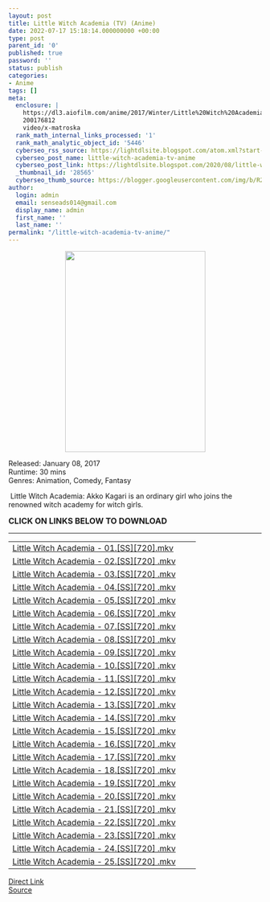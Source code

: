 ```yaml
---
layout: post
title: Little Witch Academia (TV) (Anime)
date: 2022-07-17 15:18:14.000000000 +00:00
type: post
parent_id: '0'
published: true
password: ''
status: publish
categories:
- Anime
tags: []
meta:
  enclosure: |
    https://dl3.aiofilm.com/anime/2017/Winter/Little%20Witch%20Academia/720/Little%20Witch%20Academia%20-%2025.%5BSS%5D%5B720%5D%5BAioFilm.com%5D.mkv
    200176812
    video/x-matroska
  rank_math_internal_links_processed: '1'
  rank_math_analytic_object_id: '5446'
  cyberseo_rss_source: https://lightdlsite.blogspot.com/atom.xml?start-index=1
  cyberseo_post_name: little-witch-academia-tv-anime
  cyberseo_post_link: https://lightdlsite.blogspot.com/2020/08/little-witch-academia-tv-anime.html
  _thumbnail_id: '28565'
  cyberseo_thumb_source: https://blogger.googleusercontent.com/img/b/R29vZ2xl/AVvXsEj0qMI-C0tEiHhc_8_n5ISDE3qk30hhbipD-ysdIxDV-qMY7oxV2oQCMfs5LaPm1LIKa6rT09hsejLpQljU-G2dTZyqgO7Cg5gpq1tfpeUDX8ssNXeEQynUhPhI4jDRh6LXSAM_fZAbnt-tsmNeVdUCv8pWvXa4ANwYGbGxbSmPjqcIlSegcjg-7L-AYQ/w279-h400/Screenshot%202022-07-17%20at%2015-17-03%20Little%20Witch%20Academia%20(2017).png
author:
  login: admin
  email: senseads014@gmail.com
  display_name: admin
  first_name: ''
  last_name: ''
permalink: "/little-witch-academia-tv-anime/"
---
```

<div class="separator" style="clear: both; text-align: center;">
</div>
<div class="separator" style="clear: both; text-align: center;"><a href="https://blogger.googleusercontent.com/img/b/R29vZ2xl/AVvXsEj0qMI-C0tEiHhc_8_n5ISDE3qk30hhbipD-ysdIxDV-qMY7oxV2oQCMfs5LaPm1LIKa6rT09hsejLpQljU-G2dTZyqgO7Cg5gpq1tfpeUDX8ssNXeEQynUhPhI4jDRh6LXSAM_fZAbnt-tsmNeVdUCv8pWvXa4ANwYGbGxbSmPjqcIlSegcjg-7L-AYQ/s827/Screenshot%202022-07-17%20at%2015-17-03%20Little%20Witch%20Academia%20(2017).png" imageanchor="1" style="margin-left: 1em; margin-right: 1em;"><img border="0" data-original-height="827" data-original-width="577" height="400" src="{{ site.baseurl }}/assets/2022/07/Screenshot%202022-07-17%20at%2015-17-03%20Little%20Witch%20Academia%20(2017).png" width="279" /></a></div>
<p>Released: January 08, 2017<br />
Runtime: 30 mins<br />
Genres: Animation, Comedy, Fantasy</p>
<p>&nbsp;Little Witch Academia: Akko Kagari is an ordinary girl who joins the renowned witch academy for witch girls.</p>
<p><span style="font-size: 16px;"><b>CLICK ON LINKS BELOW TO DOWNLOAD </b></span></p>
<hr />
<table id="list">
<tbody>
<tr>
<td class="link"><a href="https://dl3.aiofilm.com/anime/2017/Winter/Little%20Witch%20Academia/720/Little%20Witch%20Academia%20-%2001.%5BSS%5D%5B720%5D%5BAioFilm.com%5D.mkv" title="Little Witch Academia - 01.[SS][720] .mkv">Little Witch Academia - 01.[SS][720].mkv</a></td>
<td class="size"></td>
<td class="date"></td>
</tr>
<tr>
<td class="link"><a href="https://dl3.aiofilm.com/anime/2017/Winter/Little%20Witch%20Academia/720/Little%20Witch%20Academia%20-%2002.%5BSS%5D%5B720%5D%5BAioFilm.com%5D.mkv" title="Little Witch Academia - 02.[SS][720] .mkv">Little Witch Academia - 02.[SS][720] .mkv</a></td>
<td class="size"></td>
<td class="date"></td>
</tr>
<tr>
<td class="link"><a href="https://dl3.aiofilm.com/anime/2017/Winter/Little%20Witch%20Academia/720/Little%20Witch%20Academia%20-%2003.%5BSS%5D%5B720%5D%5BAioFilm.com%5D.mkv" title="Little Witch Academia - 03.[SS][720] .mkv">Little Witch Academia - 03.[SS][720] .mkv</a></td>
<td class="size"></td>
<td class="date"></td>
</tr>
<tr>
<td class="link"><a href="https://dl3.aiofilm.com/anime/2017/Winter/Little%20Witch%20Academia/720/Little%20Witch%20Academia%20-%2004.%5BSS%5D%5B720%5D%5BAioFilm.com%5D.mkv" title="Little Witch Academia - 04.[SS][720] .mkv">Little Witch Academia - 04.[SS][720] .mkv</a></td>
<td class="size"></td>
<td class="date"></td>
</tr>
<tr>
<td class="link"><a href="https://dl3.aiofilm.com/anime/2017/Winter/Little%20Witch%20Academia/720/Little%20Witch%20Academia%20-%2005.%5BSS%5D%5B720%5D%5BAioFilm.com%5D.mkv" title="Little Witch Academia - 05.[SS][720] .mkv">Little Witch Academia - 05.[SS][720] .mkv</a></td>
<td class="size"></td>
<td class="date"></td>
</tr>
<tr>
<td class="link"><a href="https://dl3.aiofilm.com/anime/2017/Winter/Little%20Witch%20Academia/720/Little%20Witch%20Academia%20-%2006.%5BSS%5D%5B720%5D%5BAioFilm.com%5D.mkv" title="Little Witch Academia - 06.[SS][720] .mkv">Little Witch Academia - 06.[SS][720] .mkv</a></td>
<td class="size"></td>
<td class="date"></td>
</tr>
<tr>
<td class="link"><a href="https://dl3.aiofilm.com/anime/2017/Winter/Little%20Witch%20Academia/720/Little%20Witch%20Academia%20-%2007.%5BSS%5D%5B720%5D%5BAioFilm.com%5D.mkv" title="Little Witch Academia - 07.[SS][720] .mkv">Little Witch Academia - 07.[SS][720] .mkv</a></td>
<td class="size"></td>
<td class="date"></td>
</tr>
<tr>
<td class="link"><a href="https://dl3.aiofilm.com/anime/2017/Winter/Little%20Witch%20Academia/720/Little%20Witch%20Academia%20-%2008.%5BSS%5D%5B720%5D%5BAioFilm.com%5D.mkv" title="Little Witch Academia - 08.[SS][720] .mkv">Little Witch Academia - 08.[SS][720] .mkv</a></td>
<td class="size"></td>
<td class="date"></td>
</tr>
<tr>
<td class="link"><a href="https://dl3.aiofilm.com/anime/2017/Winter/Little%20Witch%20Academia/720/Little%20Witch%20Academia%20-%2009.%5BSS%5D%5B720%5D%5BAioFilm.com%5D.mkv" title="Little Witch Academia - 09.[SS][720] .mkv">Little Witch Academia - 09.[SS][720] .mkv</a></td>
<td class="size"></td>
<td class="date"></td>
</tr>
<tr>
<td class="link"><a href="https://dl3.aiofilm.com/anime/2017/Winter/Little%20Witch%20Academia/720/Little%20Witch%20Academia%20-%2010.%5BSS%5D%5B720%5D%5BAioFilm.com%5D.mkv" title="Little Witch Academia - 10.[SS][720] .mkv">Little Witch Academia - 10.[SS][720] .mkv</a></td>
<td class="size"></td>
<td class="date"></td>
</tr>
<tr>
<td class="link"><a href="https://dl3.aiofilm.com/anime/2017/Winter/Little%20Witch%20Academia/720/Little%20Witch%20Academia%20-%2011.%5BSS%5D%5B720%5D%5BAioFilm.com%5D.mkv" title="Little Witch Academia - 11.[SS][720] .mkv">Little Witch Academia - 11.[SS][720] .mkv</a></td>
<td class="size"></td>
<td class="date"></td>
</tr>
<tr>
<td class="link"><a href="https://dl3.aiofilm.com/anime/2017/Winter/Little%20Witch%20Academia/720/Little%20Witch%20Academia%20-%2012.%5BSS%5D%5B720%5D%5BAioFilm.com%5D.mkv" title="Little Witch Academia - 12.[SS][720] .mkv">Little Witch Academia - 12.[SS][720] .mkv</a></td>
<td class="size"></td>
<td class="date"></td>
</tr>
<tr>
<td class="link"><a href="https://dl3.aiofilm.com/anime/2017/Winter/Little%20Witch%20Academia/720/Little%20Witch%20Academia%20-%2013.%5BSS%5D%5B720%5D%5BAioFilm.com%5D.mkv" title="Little Witch Academia - 13.[SS][720] .mkv">Little Witch Academia - 13.[SS][720] .mkv</a></td>
<td class="size"></td>
<td class="date"></td>
</tr>
<tr>
<td class="link"><a href="https://dl3.aiofilm.com/anime/2017/Winter/Little%20Witch%20Academia/720/Little%20Witch%20Academia%20-%2014.%5BSS%5D%5B720%5D%5BAioFilm.com%5D.mkv" title="Little Witch Academia - 14.[SS][720] .mkv">Little Witch Academia - 14.[SS][720] .mkv</a></td>
<td class="size"></td>
<td class="date"></td>
</tr>
<tr>
<td class="link"><a href="https://dl3.aiofilm.com/anime/2017/Winter/Little%20Witch%20Academia/720/Little%20Witch%20Academia%20-%2015.%5BSS%5D%5B720%5D%5BAioFilm.com%5D.mkv" title="Little Witch Academia - 15.[SS][720] .mkv">Little Witch Academia - 15.[SS][720] .mkv</a></td>
<td class="size"></td>
<td class="date"></td>
</tr>
<tr>
<td class="link"><a href="https://dl3.aiofilm.com/anime/2017/Winter/Little%20Witch%20Academia/720/Little%20Witch%20Academia%20-%2016.%5BSS%5D%5B720%5D%5BAioFilm.com%5D.mkv" title="Little Witch Academia - 16.[SS][720] .mkv">Little Witch Academia - 16.[SS][720] .mkv</a></td>
<td class="size"></td>
<td class="date"></td>
</tr>
<tr>
<td class="link"><a href="https://dl3.aiofilm.com/anime/2017/Winter/Little%20Witch%20Academia/720/Little%20Witch%20Academia%20-%2017.%5BSS%5D%5B720%5D%5BAioFilm.com%5D.mkv" title="Little Witch Academia - 17.[SS][720] .mkv">Little Witch Academia - 17.[SS][720] .mkv</a></td>
<td class="size"></td>
<td class="date"></td>
</tr>
<tr>
<td class="link"><a href="https://dl3.aiofilm.com/anime/2017/Winter/Little%20Witch%20Academia/720/Little%20Witch%20Academia%20-%2018.%5BSS%5D%5B720%5D%5BAioFilm.com%5D.mkv" title="Little Witch Academia - 18.[SS][720] .mkv">Little Witch Academia - 18.[SS][720] .mkv</a></td>
<td class="size"></td>
<td class="date"></td>
</tr>
<tr>
<td class="link"><a href="https://dl3.aiofilm.com/anime/2017/Winter/Little%20Witch%20Academia/720/Little%20Witch%20Academia%20-%2019.%5BSS%5D%5B720%5D%5BAioFilm.com%5D.mkv" title="Little Witch Academia - 19.[SS][720] .mkv">Little Witch Academia - 19.[SS][720] .mkv</a></td>
<td class="size"></td>
<td class="date"></td>
</tr>
<tr>
<td class="link"><a href="https://dl3.aiofilm.com/anime/2017/Winter/Little%20Witch%20Academia/720/Little%20Witch%20Academia%20-%2020.%5BSS%5D%5B720%5D%5BAioFilm.com%5D.mkv" title="Little Witch Academia - 20.[SS][720] .mkv">Little Witch Academia - 20.[SS][720] .mkv</a></td>
<td class="size"></td>
<td class="date"></td>
</tr>
<tr>
<td class="link"><a href="https://dl3.aiofilm.com/anime/2017/Winter/Little%20Witch%20Academia/720/Little%20Witch%20Academia%20-%2021.%5BSS%5D%5B720%5D%5BAioFilm.com%5D.mkv" title="Little Witch Academia - 21.[SS][720] .mkv">Little Witch Academia - 21.[SS][720] .mkv</a></td>
<td class="size"></td>
<td class="date"></td>
</tr>
<tr>
<td class="link"><a href="https://dl3.aiofilm.com/anime/2017/Winter/Little%20Witch%20Academia/720/Little%20Witch%20Academia%20-%2022.%5BSS%5D%5B720%5D%5BAioFilm.com%5D.mkv" title="Little Witch Academia - 22.[SS][720] .mkv">Little Witch Academia - 22.[SS][720] .mkv</a></td>
<td class="size"></td>
<td class="date"></td>
</tr>
<tr>
<td class="link"><a href="https://dl3.aiofilm.com/anime/2017/Winter/Little%20Witch%20Academia/720/Little%20Witch%20Academia%20-%2023.%5BSS%5D%5B720%5D%5BAioFilm.com%5D.mkv" title="Little Witch Academia - 23.[SS][720] .mkv">Little Witch Academia - 23.[SS][720] .mkv</a></td>
<td class="size"></td>
<td class="date"></td>
</tr>
<tr>
<td class="link"><a href="https://dl3.aiofilm.com/anime/2017/Winter/Little%20Witch%20Academia/720/Little%20Witch%20Academia%20-%2024.%5BSS%5D%5B720%5D%5BAioFilm.com%5D.mkv" title="Little Witch Academia - 24.[SS][720] .mkv">Little Witch Academia - 24.[SS][720] .mkv</a></td>
<td class="size"></td>
<td class="date"></td>
</tr>
<tr>
<td class="link"><a href="https://dl3.aiofilm.com/anime/2017/Winter/Little%20Witch%20Academia/720/Little%20Witch%20Academia%20-%2025.%5BSS%5D%5B720%5D%5BAioFilm.com%5D.mkv" title="Little Witch Academia - 25.[SS][720] .mkv">Little Witch Academia - 25.[SS][720] .mkv</a></td>
</tr>
</tbody>
</table>
<link rel="stylesheet" href="https://cdnjs.cloudflare.com/ajax/libs/font-awesome/4.7.0/css/font-awesome.min.css" />
<div class="divbtn"> <a href="https://handymansurrender.com/fihup8buzv?key=94550f7ce39444073321dde3b8782f97" class="btn"><i class="fa fa-download"></i> Direct Link</a> <br /><a href="https://lightdlsite.blogspot.com/2020/08/little-witch-academia-tv-anime.html">Source</a> </div>
